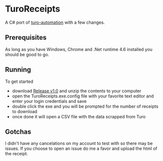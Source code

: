 # TuroReceipts

A C# port of [turo-automation](https://github.com/dangoldin/turo-automation) with a few changes. 

## Prerequisites

As long as you have Windows, Chrome and .Net runtime 4.6 installed you should be good to go. 

## Running

To get started

- download [Release v1.0](https://github.com/brainded/TuroReceipts/releases/tag/v1.0) and unzip the contents to your computer
- open the TuroReceipts.exe.config file with your favorite text editor and enter your login credentials and save
- double click the exe and you will be prompted for the number of receipts to download
- once done it will open a CSV file with the data scrapped from Turo

## Gotchas

I didn't have any cancelations on my account to test with so there may be issues. 
If you choose to open an issue do me a favor and upload the html of the receipt.
